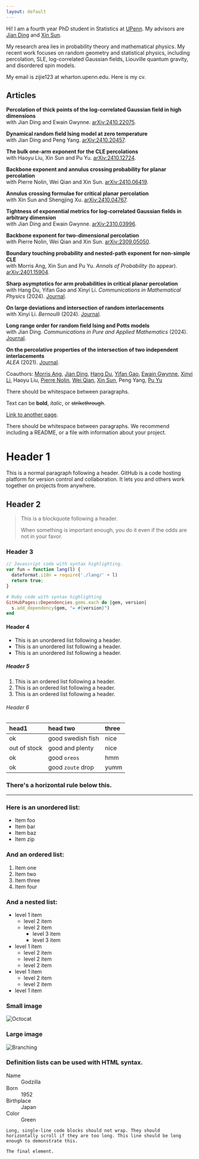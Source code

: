 ```yaml
---
layout: default
---
```


Hi! I am a fourth year PhD student in Statistics at [UPenn](https://statistics.wharton.upenn.edu). My advisors are [Jian Ding](https://www.math.pku.edu.cn/teachers/dingjian/index.html) and [Xin Sun](https://web.sas.upenn.edu/xinsun/).

My research area lies in probability theory and mathematical physics. My recent work focuses on random geometry and statistical physics, including percolation, SLE, log-correlated Gaussian fields, Liouville quantum gravity, and disordered spin models.

My email is zijie123 at wharton.upenn.edu. Here is my cv.

## Articles

**Percolation of thick points of the log-correlated Gaussian field in high dimensions** <br>
with Jian Ding and Ewain Gwynne. [arXiv:2410.22075](https://arxiv.org/abs/2410.22075).

**Dynamical random field Ising model at zero temperature** <br>
with Jian Ding and Peng Yang. [arXiv:2410.20457](https://arxiv.org/abs/2410.20457v1).

**The bulk one-arm exponent for the CLE percolations** <br>
with Haoyu Liu, Xin Sun and Pu Yu. [arXiv:2410.12724](https://arxiv.org/abs/2410.12724).

**Backbone exponent and annulus crossing probability for planar percolation** <br>
with Pierre Nolin, Wei Qian and Xin Sun. [arXiv:2410.06419](https://arxiv.org/abs/2410.06419).

**Annulus crossing formulae for critical planar percolation** <br>
with Xin Sun and Shengjing Xu. [arXiv:2410.04767](https://arxiv.org/abs/2410.04767).

**Tightness of exponential metrics for log-correlated Gaussian fields in arbitrary dimension** <br>
with Jian Ding and Ewain Gwynne. [arXiv:2310.03996](https://arxiv.org/abs/2310.03996).

**Backbone exponent for two-dimensional percolation** <br>
with Pierre Nolin, Wei Qian and Xin Sun. [arXiv:2309.05050](https://arxiv.org/abs/2309.05050).

**Boundary touching probability and nested-path exponent for non-simple CLE** <br>
with Morris Ang, Xin Sun and Pu Yu. _Annals of Probability_ (to appear). [arXiv:2401.15904](https://arxiv.org/abs/2401.15904).

**Sharp asymptotics for arm probabilities in critical planar percolation** <br>
with Hang Du, Yifan Gao and Xinyi Li. _Communications in Mathematical Physics_ (2024). [Journal](https://link.springer.com/article/10.1007/s00220-024-05028-0).

**On large deviations and intersection of random interlacements** <br>
with Xinyi Li. _Bernoulli_ (2024). [Journal](https://projecteuclid.org/journals/bernoulli/volume-30/issue-3/On-large-deviations-and-intersection-of-random-interlacements/10.3150/23-BEJ1666.short).

**Long range order for random field Ising and Potts models** <br>
with Jian Ding. _Communications in Pure and Applied Mathematics_ (2024). [Journal](https://onlinelibrary.wiley.com/doi/abs/10.1002/cpa.22127).

**On the percolative properties of the intersection of two independent interlacements** <br>
_ALEA_ (2021). [Journal](https://alea.math.cnrs.fr/articles/v18/18-40.pdf).

Coauthors: [Morris Ang](https://sites.google.com/ucsd.edu/moang/), [Jian Ding](https://www.math.pku.edu.cn/teachers/dingjian/index.html), [Hang Du](https://hangdu2000.github.io/MyHomePage/), [Yifan Gao](https://gao-yifan.github.io/), [Ewain Gwynne](https://math.uchicago.edu/~ewain/), [Xinyi Li](http://faculty.bicmr.pku.edu.cn/~xinyili/), Haoyu Liu, [Pierre Nolin](https://www.cityu.edu.hk/stfprofile/bpmnolin.htm), [Wei Qian](https://qian.perso.math.cnrs.fr/), [Xin Sun](https://web.sas.upenn.edu/xinsun/), Peng Yang, [Pu Yu](https://math.mit.edu/~puyu1516/)






There should be whitespace between paragraphs.

Text can be **bold**, _italic_, or ~~strikethrough~~.

[Link to another page](./another-page.html).

There should be whitespace between paragraphs. We recommend including a README, or a file with information about your project.

# Header 1

This is a normal paragraph following a header. GitHub is a code hosting platform for version control and collaboration. It lets you and others work together on projects from anywhere.

## Header 2

> This is a blockquote following a header.
>
> When something is important enough, you do it even if the odds are not in your favor.

### Header 3

```js
// Javascript code with syntax highlighting.
var fun = function lang(l) {
  dateformat.i18n = require('./lang/' + l)
  return true;
}
```

```ruby
# Ruby code with syntax highlighting
GitHubPages::Dependencies.gems.each do |gem, version|
  s.add_dependency(gem, "= #{version}")
end
```

#### Header 4

*   This is an unordered list following a header.
*   This is an unordered list following a header.
*   This is an unordered list following a header.

##### Header 5

1.  This is an ordered list following a header.
2.  This is an ordered list following a header.
3.  This is an ordered list following a header.

###### Header 6

| head1        | head two          | three |
|:-------------|:------------------|:------|
| ok           | good swedish fish | nice  |
| out of stock | good and plenty   | nice  |
| ok           | good `oreos`      | hmm   |
| ok           | good `zoute` drop | yumm  |

### There's a horizontal rule below this.

* * *

### Here is an unordered list:

*   Item foo
*   Item bar
*   Item baz
*   Item zip

### And an ordered list:

1.  Item one
1.  Item two
1.  Item three
1.  Item four

### And a nested list:

- level 1 item
  - level 2 item
  - level 2 item
    - level 3 item
    - level 3 item
- level 1 item
  - level 2 item
  - level 2 item
  - level 2 item
- level 1 item
  - level 2 item
  - level 2 item
- level 1 item

### Small image

![Octocat](https://github.githubassets.com/images/icons/emoji/octocat.png)

### Large image

![Branching](https://guides.github.com/activities/hello-world/branching.png)


### Definition lists can be used with HTML syntax.

<dl>
<dt>Name</dt>
<dd>Godzilla</dd>
<dt>Born</dt>
<dd>1952</dd>
<dt>Birthplace</dt>
<dd>Japan</dd>
<dt>Color</dt>
<dd>Green</dd>
</dl>

```
Long, single-line code blocks should not wrap. They should horizontally scroll if they are too long. This line should be long enough to demonstrate this.
```

```
The final element.
```
